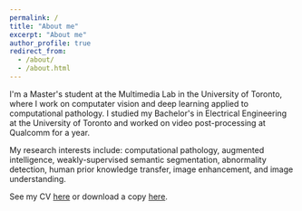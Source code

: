 ```yaml
---
permalink: /
title: "About me"
excerpt: "About me"
author_profile: true
redirect_from: 
  - /about/
  - /about.html
---
```

I'm a Master's student at the Multimedia Lab in the University of Toronto, where I work on computater vision and deep learning applied to computational pathology. I studied my Bachelor's in Electrical Engineering at the University of Toronto and worked on video post-processing at Qualcomm for a year.

My research interests include: computational pathology, augmented intelligence, weakly-supervised semantic segmentation, abnormality detection, human prior knowledge transfer, image enhancement, and image understanding.

See my CV <a href="https://github.com/lyndonchan/curriculum-vitae/blob/master/cv_lyndon.pdf">here</a> or download a copy <a href="https://github.com/lyndonchan/curriculum-vitae/raw/master/cv_lyndon.pdf">here</a>.